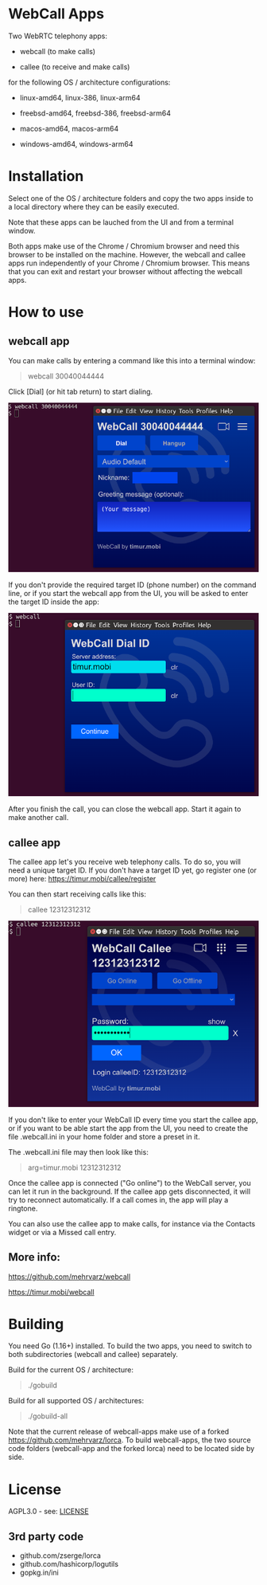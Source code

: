 # WebCall Apps

Two WebRTC telephony apps:

- webcall (to make calls)

- callee (to receive and make calls)

for the following OS / architecture configurations:

- linux-amd64, linux-386, linux-arm64

- freebsd-amd64, freebsd-386, freebsd-arm64

- macos-amd64, macos-arm64

- windows-amd64, windows-arm64


# Installation

Select one of the OS / architecture folders and copy the two apps inside
to a local directory where they can be easily executed.

Note that these apps can be lauched from the UI and from a terminal window.

Both apps make use of the Chrome / Chromium browser and need this browser to be installed on the machine.
However, the webcall and callee apps run independently of your Chrome / Chromium browser.
This means that you can exit and restart your browser without affecting the webcall apps.


# How to use

## webcall app

You can make calls by entering a command like this into a terminal window:

>webcall 30040044444

Click [Dial] (or hit tab return) to start dialing.

![Screenshot of ...](resources/webcall-screenshot1.png)


If you don't provide the required target ID (phone number) on the command line,
or if you start the webcall app from the UI, you will be asked to enter the target ID inside the app:

![Screenshot of ...](resources/webcall-screenshot2.png)

After you finish the call, you can close the webcall app.
Start it again to make another call.

## callee app

The callee app let's you receive web telephony calls. To do so, you will need a unique target ID.
If you don't have a target ID yet, go register one (or more) here: https://timur.mobi/callee/register

You can then start receiving calls like this:

>callee 12312312312

![Screenshot of ...](resources/webcall-screenshot3.png)

If you don't like to enter your WebCall ID every time you start the callee app,
or if you want to be able start the app from the UI,
you need to create the file .webcall.ini in your home folder and store a preset in it.

The .webcall.ini file may then look like this:

>arg=timur.mobi 12312312312

Once the callee app is connected ("Go online") to the WebCall server, you can let it
run in the background. If the callee app gets disconnected, it will try to reconnect automatically.
If a call comes in, the app will play a ringtone.

You can also use the callee app to make calls, for instance via the Contacts widget
or via a Missed call entry.

## More info:

https://github.com/mehrvarz/webcall

https://timur.mobi/webcall

# Building

You need Go (1.16+) installed. To build the two apps, you need to switch to both subdirectories (webcall and callee) separately.

Build for the current OS / architecture:

>./gobuild

Build for all supported OS / architectures:

>./gobuild-all

Note that the current release of webcall-apps make use of a forked https://github.com/mehrvarz/lorca.
To build webcall-apps, the two source code folders (webcall-app and the forked lorca) need to be located side by side.


# License

AGPL3.0 - see: [LICENSE](LICENSE)


## 3rd party code

- github.com/zserge/lorca
- github.com/hashicorp/logutils
- gopkg.in/ini

